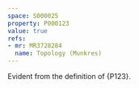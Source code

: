 ```yaml
---
space: S000025
property: P000123
value: true
refs:
- mr: MR3728284
  name: Topology (Munkres)
---
```


Evident from the definition of {P123}.
